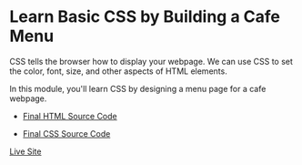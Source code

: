 # Learn Basic CSS by Building a Cafe Menu

CSS tells the browser how to display your webpage. We can use CSS to set the color, font, size, and other aspects of HTML elements.

In this module, you'll learn CSS by designing a menu page for a cafe webpage.

* [Final HTML Source Code](https://github.com/Lenahappy24/freeCodeCamp_Responsive_Web_Design_Solution/blob/main/02-Learn%20Basic%20CSS%20by%20Building%20a%20Cafe%20Menu/CafeMenu.html)

* [Final CSS Source Code](https://github.com/Shubham-Lal/freeCodeCamp-Solutions/blob/main/Responsive%20Web%20Design/02-Learn%20Basic%20CSS%20by%20Building%20a%20Cafe%20Menu/styles.css)

[Live Site](https://replit.com/@lenawang687/CafeMenu)
